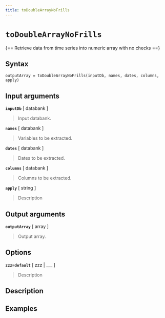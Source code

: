 ```yaml
---
title: toDoubleArrayNoFrills
---
```


# `toDoubleArrayNoFrills`

{== Retrieve data from time series into numeric array with no checks ==}


## Syntax 

    outputArray = toDoubleArrayNoFrills(inputDb, names, dates, columns, apply)


## Input arguments 

__`inputDb`__ [ databank ]
> 
> Input databank.
> 

__`names`__ [ databank ]
> 
> Variables to be extracted.
> 

__`dates`__ [ databank ]
> 
> Dates to be extracted.
> 

__`columns`__ [ databank ]
> 
> Columns to be extracted.
> 

__`apply`__ [ string ]
> 
> Description
> 

## Output arguments 

__`outputArray`__ [ array ]
> 
> Output array.
> 

## Options 

__`zzz=default`__ [ zzz | ___ ]
> 
> Description
> 

## Description 



## Examples

```matlab
```
